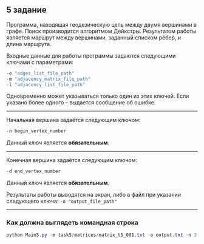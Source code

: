 ## 5 задание

Программа, находящая геодезическую цепь между двумя вершинами в
графе. Поиск производится алгоритмом Дейкстры. Результатом работы
является маршрут между вершинами, заданный списком рёбер, и длина
маршрута.


Входные данные для работы программы задаются следующими ключами
с параметрами:

```powershell
-e "edges_list_file_path"
-m "adjacency_matrix_file_path"
-l "adjacency_list_file_path"
```

Одновременно может указываться только один из этих ключей. Если
указано более одного – выдается сообщение об ошибке.
___
Начальная вершина задаётся следующим ключом:
```powershell
-n begin_vertex_number
```
Данный ключ является **обязательным**.
___
Конечная вершина задаётся следующим ключом:
```powershell
-d end_vertex_number
```
Данный ключ является **обязательным**.

Результаты работы выводятся на экран, либо в файл при указании
следующего ключа: ```-o "output_file_path"```

___
### Как должна выглядеть командная строка
```powershell
python Main5.py -m task5/matrices/matrix_t5_001.txt -o output.txt -n 3 -d 7
```
